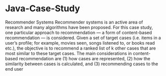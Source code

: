 # Java-Case-Study
 Recommender Systems
Recommender systems is an active area of research and many algorithms have been proposed. For this
case study, one particular approach to recommendation — a form of content-based recommendation —
is considered. Given a set of target cases (i.e. items in a user’s profile; for example, movies seen, songs
listened to, or books read etc.), the objective is to recommend a ranked list of k other cases that are most
similar to these target cases.
The main considerations in content-based recommendation are (1) how cases are represented, (2) how
the similarity between cases is calculated, and (3) recommending cases to the end user
